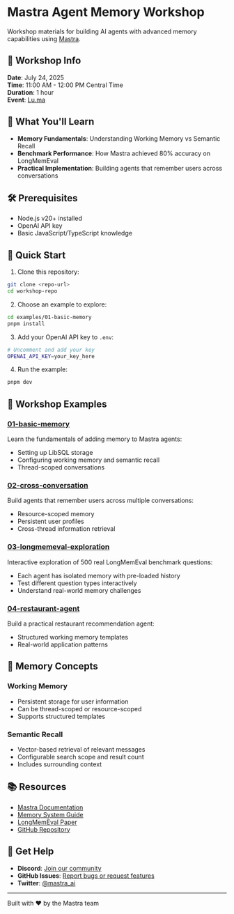 # Mastra Agent Memory Workshop

Workshop materials for building AI agents with advanced memory capabilities using [Mastra](https://mastra.ai).

## 📅 Workshop Info

**Date**: July 24, 2025  
**Time**: 11:00 AM - 12:00 PM Central Time  
**Duration**: 1 hour  
**Event**: [Lu.ma](https://lu.ma/n6w50v8s)

## 🎯 What You'll Learn

- **Memory Fundamentals**: Understanding Working Memory vs Semantic Recall
- **Benchmark Performance**: How Mastra achieved 80% accuracy on LongMemEval
- **Practical Implementation**: Building agents that remember users across conversations

## 🛠️ Prerequisites

- Node.js v20+ installed
- OpenAI API key
- Basic JavaScript/TypeScript knowledge

## 🚀 Quick Start

1. Clone this repository:

```bash
git clone <repo-url>
cd workshop-repo
```

2. Choose an example to explore:

```bash
cd examples/01-basic-memory
pnpm install
```

3. Add your OpenAI API key to `.env`:

```bash
# Uncomment and add your key
OPENAI_API_KEY=your_key_here
```

4. Run the example:

```bash
pnpm dev
```

## 📁 Workshop Examples

### [01-basic-memory](./examples/01-basic-memory)

Learn the fundamentals of adding memory to Mastra agents:

- Setting up LibSQL storage
- Configuring working memory and semantic recall
- Thread-scoped conversations

### [02-cross-conversation](./examples/02-cross-conversation)

Build agents that remember users across multiple conversations:

- Resource-scoped memory
- Persistent user profiles
- Cross-thread information retrieval

### [03-longmemeval-exploration](./examples/03-longmemeval-exploration)

Interactive exploration of 500 real LongMemEval benchmark questions:

- Each agent has isolated memory with pre-loaded history
- Test different question types interactively
- Understand real-world memory challenges

### [04-restaurant-agent](./examples/04-restaurant-agent)

Build a practical restaurant recommendation agent:

- Structured working memory templates
- Real-world application patterns

## 🧠 Memory Concepts

### Working Memory

- Persistent storage for user information
- Can be thread-scoped or resource-scoped
- Supports structured templates

### Semantic Recall

- Vector-based retrieval of relevant messages
- Configurable search scope and result count
- Includes surrounding context

## 📚 Resources

- [Mastra Documentation](https://mastra.ai/docs)
- [Memory System Guide](https://mastra.ai/docs/memory/overview)
- [LongMemEval Paper](https://arxiv.org/abs/2410.10813)
- [GitHub Repository](https://github.com/mastra-ai/mastra)

## 💬 Get Help

- **Discord**: [Join our community](https://discord.gg/mastra)
- **GitHub Issues**: [Report bugs or request features](https://github.com/mastra-ai/mastra/issues)
- **Twitter**: [@mastra_ai](https://twitter.com/mastra_ai)

---

Built with ❤️ by the Mastra team

